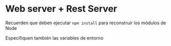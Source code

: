 # Web server + Rest Server

Recuerden que deben ejecutar ```npm install``` para reconstruir los 
módulos de Node

Especifiquen también las variables de entorno 
